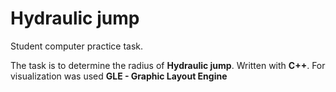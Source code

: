 # Hydraulic jump
Student computer practice task.

The task is to determine the radius of **Hydraulic jump**.
Written with **C++**. 
For visualization was used **GLE - Graphic Layout Engine**
